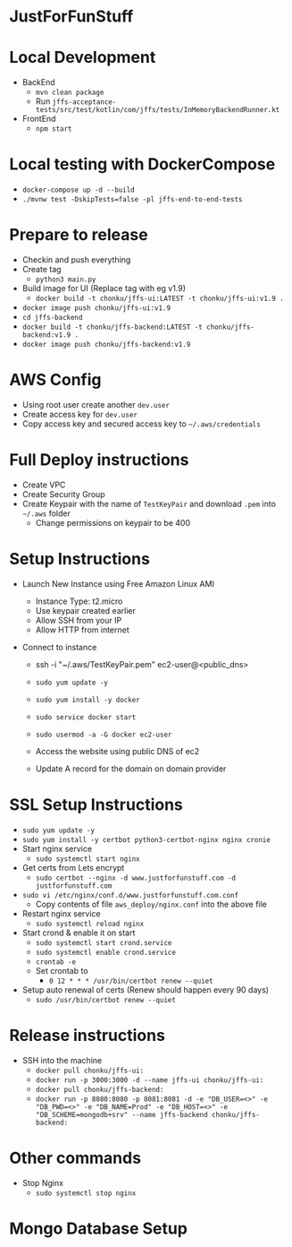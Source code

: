 # JustForFunStuff

# Local Development
 - BackEnd
   - `mvn clean package`
   - Run `jffs-acceptance-tests/src/test/kotlin/com/jffs/tests/InMemoryBackendRunner.kt`
 - FrontEnd
   - `npm start`

# Local testing with DockerCompose
 - `docker-compose up -d --build`
 - `./mvnw test -DskipTests=false -pl jffs-end-to-end-tests`

# Prepare to release
 - Checkin and push everything
 - Create tag
   - `python3 main.py`
 - Build image for UI (Replace tag with eg v1.9)
   - `docker build -t chonku/jffs-ui:LATEST -t chonku/jffs-ui:v1.9 .`
 - `docker image push chonku/jffs-ui:v1.9`
 - `cd jffs-backend`
 - `docker build -t chonku/jffs-backend:LATEST -t chonku/jffs-backend:v1.9 .`
 - `docker image push chonku/jffs-backend:v1.9`


# AWS Config
 - Using root user create another `dev.user`
 - Create access key for `dev.user`
 - Copy access key and secured access key to `~/.aws/credentials`

# Full Deploy instructions
 - Create VPC
 - Create Security Group
 - Create Keypair with the name of `TestKeyPair` and download `.pem` into `~/.aws` folder
   - Change permissions on keypair to be 400

# Setup Instructions
 - Launch New Instance using Free Amazon Linux AMI
   - Instance Type: t2.micro
   - Use keypair created earlier
   - Allow SSH from your IP
   - Allow HTTP from internet
   
 - Connect to instance
   - ssh -i "~/.aws/TestKeyPair.pem" ec2-user@<public_dns>
   - `sudo yum update -y`
   - `sudo yum install -y docker`
   - `sudo service docker start`
   - `sudo usermod -a -G docker ec2-user`

   - Access the website using public DNS of ec2
   - Update A record for the domain on domain provider

# SSL Setup Instructions
 - `sudo yum update -y`
 - `sudo yum install -y certbot python3-certbot-nginx nginx cronie`
 - Start nginx service
   - `sudo systemctl start nginx`
 - Get certs from Lets encrypt
   - `sudo certbot --nginx -d www.justforfunstuff.com -d justforfunstuff.com`
 - `sudo vi /etc/nginx/conf.d/www.justforfunstuff.com.conf`
   - Copy contents of file `aws_deploy/nginx.conf` into the above file
 - Restart nginx service
   - `sudo systemctl reload nginx`
 - Start crond & enable it on start
   - `sudo systemctl start crond.service`
   - `sudo systemctl enable crond.service`
   - `crontab -e`
   - Set crontab to 
     - `0 12 * * * /usr/bin/certbot renew --quiet`
 - Setup auto renewal of certs (Renew should happen every 90 days)
   - `sudo /usr/bin/certbot renew --quiet`

# Release instructions
  - SSH into the machine
    - `docker pull chonku/jffs-ui:`<Tag>
    - `docker run -p 3000:3000 -d --name jffs-ui chonku/jffs-ui:`<Tag>
    - `docker pull chonku/jffs-backend:`<Tag>
    - `docker run -p 8080:8080 -p 8081:8081 -d -e "DB_USER=<>" -e "DB_PWD=<>" -e "DB_NAME=Prod" -e "DB_HOST=<>" -e "DB_SCHEME=mongodb+srv" --name jffs-backend chonku/jffs-backend:`<Tag>

# Other commands
   - Stop Nginx
     - `sudo systemctl stop nginx`

# Mongo Database Setup
   
